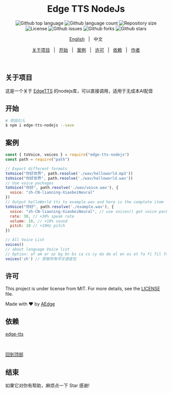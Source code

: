 <!--
 * @Author: AEJays
 * @Date: 2024-06-28 00:34:13
 * @LastEditors: AEJays
 * @LastEditTime: 2024-06-28 01:28:47
 * @FilePath: /script/edge-tts/README-cn.md
 * @Email: aedgejay@qq.com
-->
<!-- <div align="center" id="top"> 
  <img src="./.github/app.gif" alt="Edge Tts Node" />

  &#xa0;

</div> -->

<h1 align="center">Edge TTS NodeJs</h1>

<p align="center">
  <img alt="Github top language" src="https://img.shields.io/github/languages/top/AEJays/edge-tts-nodejs?color=56BEB8">

  <img alt="Github language count" src="https://img.shields.io/github/languages/count/AEJays/edge-tts-nodejs?color=56BEB8">

  <img alt="Repository size" src="https://img.shields.io/github/repo-size/AEJays/edge-tts-nodejs?color=56BEB8">

  <img alt="License" src="https://img.shields.io/github/license/AEJays/edge-tts-nodejs?color=56BEB8">

  <img alt="Github issues" src="https://img.shields.io/github/issues/AEJays/edge-tts-nodejs?color=56BEB8" />

  <img alt="Github forks" src="https://img.shields.io/github/forks/AEJays/edge-tts-nodejs?color=56BEB8" />

  <img alt="Github stars" src="https://img.shields.io/github/stars/AEJays/edge-tts-nodejs?color=56BEB8" />
</p>

<!-- Status -->

<!-- <h4 align="center"> 
	🚧  Edge Tts Node 🚀 Under construction...  🚧
</h4> 

<hr> -->
<p align="center">
  <a href="./README.md">English</a> &#xa0; | &#xa0; 
  <span>中文</span>
</p>
<p align="center">
  <a href="#关于项目">关于项目</a> &#xa0; | &#xa0; 
  <a href="#开始">开始</a> &#xa0; | &#xa0;
  <a href="#案例">案例</a> &#xa0; | &#xa0;
  <a href="#许可">许可</a> &#xa0; | &#xa0;
  <a href="#依赖">依赖</a> &#xa0; | &#xa0;
  <a href="https://github.com/AEJays" target="_blank">作者</a>
</p>

<br>

## 关于项目 ##

这是一个关于 [EdgeTTS](https://github.com/rany2/edge-tts) 的nodejs库，可以直接调用，适用于无成本AI配音

## 开始 ##

```bash
# 项目引入
$ npm i edge-tts-nodejs --save
```
## 案例 ##

```javascript
const { toVoice, voices } = require("edge-tts-nodejs")
const path = require("path")

// Export different formats
toVoice("你好世界", path.resolve('./wav/helloworld.mp3'))
toVoice("你好世界", path.resolve('./wav/helloworld.wav'))
// Use voice packages
toVoice("你好", path.resolve('./wav/voice.wav'), {
  voice: "zh-CN-liaoning-XiaobeiNeural"
})
// Output helloWorld tts to example.wav and here is the complete item
toVoice("你好", path.resolve('./example.wav'), {
  voice: "zh-CN-liaoning-XiaobeiNeural", // use voices() get voice package
  rate: 30, // +30% speak rate
  volume: 10, // +10% sound
  pitch: 10 // +10Hz pitch
})

// All Voice List
voices()
// about language Voice list
// Option: af am ar az bg bn bs ca cs cy da de el en es et fa fi fil fr ga gl gu he hi hr hu id is it ja jv ka kk km kn ko lo lt lv mk ml mn mr ms mt my nb ne nl pl ps pt ro ru si sk sl so sq sr su sv sw ta te th tr uk ur uz vi zh
voices('zh') // 获取所有中文语音包
```

## 许可 ##

This project is under license from MIT. For more details, see the [LICENSE](LICENSE.md) file.


Made with :heart: by <a href="https://github.com/AEJays" target="_blank">AEdge</a>

## 依赖 ##
[edge-tts](https://github.com/rany2/edge-tts)

&#xa0;

<a href="#top">回到顶部</a>

## 结束 ##
如果它对你有帮助，麻烦点一下 Star 感谢!
